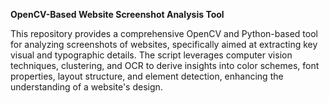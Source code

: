 **OpenCV-Based Website Screenshot Analysis Tool**


This repository provides a comprehensive OpenCV and Python-based tool for analyzing screenshots of websites, specifically aimed at extracting key visual and typographic details. The script leverages computer vision techniques, clustering, and OCR to derive insights into color schemes, font properties, layout structure, and element detection, enhancing the understanding of a website's design.
